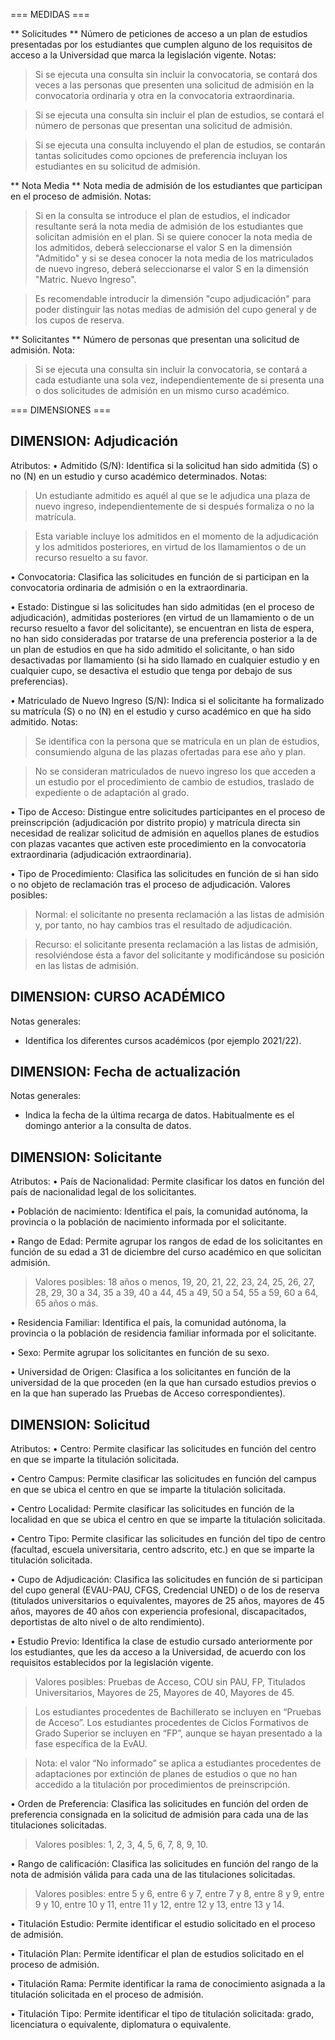 === MEDIDAS ===

** Solicitudes **
Número de peticiones de acceso a un plan de estudios presentadas por los estudiantes que cumplen alguno de los requisitos de acceso a la Universidad que marca la legislación vigente. Notas:

>Si se ejecuta una consulta sin incluir la convocatoria, se contará dos veces a las personas que presenten
una solicitud de admisión en la convocatoria ordinaria y otra en la convocatoria extraordinaria.

>Si se ejecuta una consulta sin incluir el plan de estudios, se contará el número de personas que presentan
una solicitud de admisión.

>Si se ejecuta una consulta incluyendo el plan de estudios, se contarán tantas solicitudes como opciones
de preferencia incluyan los estudiantes en su solicitud de admisión.

** Nota Media **
Nota media de admisión de los estudiantes que participan en el proceso de admisión. Notas:

>Si en la consulta se introduce el plan de estudios, el indicador resultante será la nota media de admisión
de los estudiantes que solicitan admisión en el plan. Si se quiere conocer la nota media de los admitidos, deberá seleccionarse el valor S en la dimensión "Admitido" y si se desea conocer la nota media de los matriculados de nuevo ingreso, deberá seleccionarse el valor S en la dimensión "Matric. Nuevo Ingreso".

>Es recomendable introducir la dimensión "cupo adjudicación" para poder distinguir las notas medias de
admisión del cupo general y de los cupos de reserva.

** Solicitantes **
Número de personas que presentan una solicitud de admisión. Nota:

>Si se ejecuta una consulta sin incluir la convocatoria, se contará a cada estudiante una sola vez,
independientemente de si presenta una o dos solicitudes de admisión en un mismo curso académico.

=== DIMENSIONES ===

## DIMENSION: Adjudicación ##

Atributos:
• Admitido (S/N):
Identifica si la solicitud han sido admitida (S) o no (N) en un estudio y curso académico determinados. Notas:

>Un estudiante admitido es aquél al que se le adjudica una plaza de nuevo ingreso, independientemente
de si después formaliza o no la matrícula.

>Esta variable incluye los admitidos en el momento de la adjudicación y los admitidos posteriores, en virtud
de los llamamientos o de un recurso resuelto a su favor.

• Convocatoria:
Clasifica las solicitudes en función de si participan en la convocatoria ordinaria de admisión o en la extraordinaria.

• Estado:
Distingue si las solicitudes han sido admitidas (en el proceso de adjudicación), admitidas posteriores (en virtud de un llamamiento o de un recurso resuelto a favor del solicitante), se encuentran en lista de espera, no han sido consideradas por tratarse de una preferencia posterior a la de un plan de estudios en que ha sido admitido el solicitante, o han sido desactivadas por llamamiento (si ha sido llamado en cualquier estudio y en cualquier cupo, se desactiva el estudio que tenga por debajo de sus preferencias).

• Matriculado de Nuevo Ingreso (S/N):
Indica si el solicitante ha formalizado su matrícula (S) o no (N) en el estudio y curso académico en que ha sido admitido. Notas:

>Se identifica con la persona que se matricula en un plan de estudios, consumiendo alguna de las plazas
ofertadas para ese año y plan.

>No se consideran matriculados de nuevo ingreso los que acceden a un estudio por el procedimiento de
cambio de estudios, traslado de expediente o de adaptación al grado.

• Tipo de Acceso:
Distingue entre solicitudes participantes en el proceso de preinscripción (adjudicación por distrito propio) y matrícula directa sin necesidad de realizar solicitud de admisión en aquellos planes de estudios con plazas vacantes que activen este procedimiento en la convocatoria extraordinaria (adjudicación extraordinaria).

• Tipo de Procedimiento:
Clasifica las solicitudes en función de si han sido o no objeto de reclamación tras el proceso de adjudicación. Valores posibles:

>Normal: el solicitante no presenta reclamación a las listas de admisión y, por tanto, no hay cambios tras
el resultado de adjudicación.

>Recurso: el solicitante presenta reclamación a las listas de admisión, resolviéndose ésta a favor del
solicitante y modificándose su posición en las listas de admisión.

## DIMENSION: CURSO ACADÉMICO ##

Notas generales:
- Identifica los diferentes cursos académicos (por ejemplo 2021/22).

## DIMENSION: Fecha de actualización ##

Notas generales:
- Indica la fecha de la última recarga de datos. Habitualmente es el domingo anterior a la consulta de datos.

## DIMENSION: Solicitante ##

Atributos:
• País de Nacionalidad:
Permite clasificar los datos en función del país de nacionalidad legal de los solicitantes.

• Población de nacimiento:
Identifica el país, la comunidad autónoma, la provincia o la población de nacimiento informada por el solicitante.

• Rango de Edad:
Permite agrupar los rangos de edad de los solicitantes en función de su edad a 31 de diciembre del curso académico en que solicitan admisión.

>Valores posibles: 18 años o menos, 19, 20, 21, 22, 23, 24, 25, 26, 27, 28, 29, 30 a 34, 35 a 39, 40 a 44, 45
a 49, 50 a 54, 55 a 59, 60 a 64, 65 años o más.

• Residencia Familiar:
Identifica el país, la comunidad autónoma, la provincia o la población de residencia familiar informada por el solicitante.

• Sexo:
Permite agrupar los solicitantes en función de su sexo.

• Universidad de Origen:
Clasifica a los solicitantes en función de la universidad de la que proceden (en la que han cursado estudios previos o en la que han superado las Pruebas de Acceso correspondientes).

## DIMENSION: Solicitud ##

Atributos:
• Centro:
Permite clasificar las solicitudes en función del centro en que se imparte la titulación solicitada.

• Centro Campus:
Permite clasificar las solicitudes en función del campus en que se ubica el centro en que se imparte la titulación solicitada.

• Centro Localidad:
Permite clasificar las solicitudes en función de la localidad en que se ubica el centro en que se imparte la titulación solicitada.

• Centro Tipo:
Permite clasificar las solicitudes en función del tipo de centro (facultad, escuela universitaria, centro adscrito, etc.) en que se imparte la titulación solicitada.

• Cupo de Adjudicación:
Clasifica las solicitudes en función de si participan del cupo general (EVAU-PAU, CFGS, Credencial UNED) o de los de reserva (titulados universitarios o equivalentes, mayores de 25 años, mayores de 45 años, mayores de 40 años con experiencia profesional, discapacitados, deportistas de alto nivel o de alto rendimiento).

• Estudio Previo:
Identifica la clase de estudio cursado anteriormente por los estudiantes, que les da acceso a la Universidad, de acuerdo con los requisitos establecidos por la legislación vigente.

>Valores posibles: Pruebas de Acceso, COU sin PAU, FP, Titulados Universitarios, Mayores de 25, Mayores
de 40, Mayores de 45.

>Los estudiantes procedentes de Bachillerato se incluyen en “Pruebas de Acceso”. Los estudiantes
procedentes de Ciclos Formativos de Grado Superior se incluyen en “FP”, aunque se hayan presentado a la fase específica de la EvAU.

>Nota: el valor “No informado” se aplica a estudiantes procedentes de adaptaciones por extinción de
planes de estudios o que no han accedido a la titulación por procedimientos de preinscripción.

• Orden de Preferencia:
Clasifica las solicitudes en función del orden de preferencia consignada en la solicitud de admisión para cada una de las titulaciones solicitadas.

>Valores posibles: 1, 2, 3, 4, 5, 6, 7, 8, 9, 10.

• Rango de calificación:
Clasifica las solicitudes en función del rango de la nota de admisión válida para cada una de las titulaciones solicitadas.

>Valores posibles: entre 5 y 6, entre 6 y 7, entre 7 y 8, entre 8 y 9, entre 9 y 10, entre 10 y 11, entre 11 y
12, entre 12 y 13, entre 13 y 14.

• Titulación Estudio:
Permite identificar el estudio solicitado en el proceso de admisión.

• Titulación Plan:
Permite identificar el plan de estudios solicitado en el proceso de admisión.

• Titulación Rama:
Permite identificar la rama de conocimiento asignada a la titulación solicitada en el proceso de admisión.

• Titulación Tipo:
Permite identificar el tipo de titulación solicitada: grado, licenciatura o equivalente, diplomatura o equivalente.

